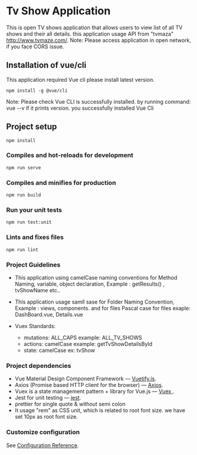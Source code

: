 # Tv Show Application
This is open TV shows application that allows users to view list of all TV shows and their all details. this application usage API from "tvmaza" http://www.tvmaze.com/. 
Note: Please access application in open network, if you face CORS issue.

## Installation of vue/cli
This application required Vue cli please install latest version. 

```
npm install -g @vue/cli
```
Note: Please check Vue CLI is successfully installed. by running command: vue --v
if it prints version. you successfully installed Vue Cli

## Project setup
```
npm install
```

### Compiles and hot-reloads for development
```
npm run serve
```

### Compiles and minifies for production
```
npm run build
```

### Run your unit tests
```
npm run test:unit
```

### Lints and fixes files
```
npm run lint
```
### Project Guidelines
* This application using camelCase naming conventions for Method Naming, variable, object declaration,
Example : getResults() , tvShowName etc..

* This application usage samll sase for Folder Naming Convention, Example : views, components.
and for files Pascal case for files exaple: DashBoard.vue, Details.vue

* Vuex Standards: 
    * mutations: ALL_CAPS example: ALL_TV_SHOWS
    * actions: camelCase example: getTvShowDetailsById 
    * state: camelCase ex: tvShow

### Project dependencies
* Vue Material Design Component Framework — [Vuetify.js](https://vuetifyjs.com/en/).
* Axios (Promise based HTTP client for the browser) — [Axios](https://www.npmjs.com/package/axios/).
* Vuex is a state management pattern + library for Vue.js — [Vuex ](https://vuex.vuejs.org/).
* Jest for unit testing — [jest](https://jestjs.io/).
* prettier for single quote & without semi colon
* It usage "rem" as CSS unit, which is related to root font size. we have set 10px as root font size.

### Customize configuration
See [Configuration Reference](https://cli.vuejs.org/config/).
